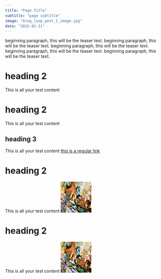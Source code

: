 ```yaml
---
title: "Page Title"
subtitle: "page subtitle"
image: "blog_loop_post_1_image.jpg"     
date: "2015-01-21"
---
```

beginning paragraph, this will be the teaser text. beginning paragraph, this will be the teaser text. beginning paragraph, this will be the teaser text. beginning paragraph, this will be the teaser text. beginning paragraph, this will be the teaser text. 
# heading 2
This is all your test content
# heading 2
This is all your test content
## heading 3
This is all your test content [this is a regular link](https://github.com/)
# heading 2
This is all your test content ![imagealt](/images/insta-01.jpg)
# heading 2
This is all your test content [![imagealt](/images/insta-01.jpg)](https://github.com)